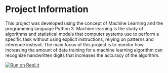# Project Information

This project was developed using the concept of Machine Learning and the programming language Python 3. Machine learning is the study of algorithms and statistical models that computer systems use to perform a specific task without using explicit instructions, relying on patterns and inference instead. The main focus of this project is to monitor how increasing the amount of data training for a machine learning algorithm can recognize handwritten digits that increases the accuracy of the algorithm. 

[![Run on Repl.it](https://repl.it/badge/github/ChiranthNarasimhaMurthy/Data-Training-for-Machine-Learning)](https://repl.it/github/ChiranthNarasimhaMurthy/Data-Training-for-Machine-Learning)